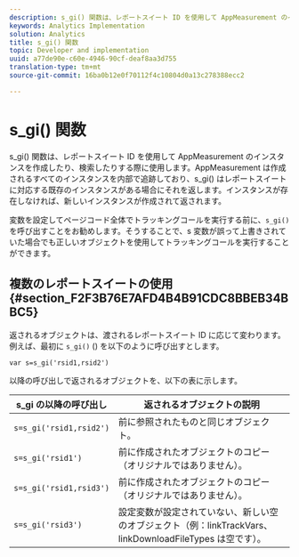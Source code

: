 ```yaml
---
description: s_gi() 関数は、レポートスイート ID を使用して AppMeasurement のインスタンスを作成したり、検索したりする際に使用します。AppMeasurement は作成されるすべてのインスタンスを内部で追跡しており、s_gi() はレポートスイートに対応する既存のインスタンスがある場合にそれを返します。インスタンスが存在しなければ、新しいインスタンスが作成されて返されます。
keywords: Analytics Implementation
solution: Analytics
title: s_gi() 関数
topic: Developer and implementation
uuid: a77de90e-c60e-4946-90cf-deaf8aa3d755
translation-type: tm+mt
source-git-commit: 16ba0b12e0f70112f4c10804d0a13c278388ecc2

---
```



# s_gi() 関数

s_gi() 関数は、レポートスイート ID を使用して AppMeasurement のインスタンスを作成したり、検索したりする際に使用します。AppMeasurement は作成されるすべてのインスタンスを内部で追跡しており、s_gi() はレポートスイートに対応する既存のインスタンスがある場合にそれを返します。インスタンスが存在しなければ、新しいインスタンスが作成されて返されます。

変数を設定してページコード全体でトラッキングコールを実行する前に、`s_gi()` を呼び出すことをお勧めします。そうすることで、s 変数が誤って上書きされていた場合でも正しいオブジェクトを使用してトラッキングコールを実行することができます。

## 複数のレポートスイートの使用 {#section_F2F3B76E7AFD4B4B91CDC8BBEB34BBC5}

返されるオブジェクトは、渡されるレポートスイート ID に応じて変わります。例えば、最初に `s_gi()` () を以下のように呼び出すとします。

```
var s=s_gi('rsid1,rsid2')
```

以降の呼び出しで返されるオブジェクトを、以下の表に示します。

| **s_gi の以降の呼び出し** | **返されるオブジェクトの説明** |
|---|---|
| `s=s_gi('rsid1,rsid2')` | 前に参照されたものと同じオブジェクト。 |
| `s=s_gi('rsid1')` | 前に作成されたオブジェクトのコピー（オリジナルではありません）。 |
| `s=s_gi('rsid1,rsid3')` | 前に作成されたオブジェクトのコピー（オリジナルではありません）。 |
| `s=s_gi('rsid3')` | 設定変数が設定されていない、新しい空のオブジェクト（例：linkTrackVars、linkDownloadFileTypes は空です）。 |
